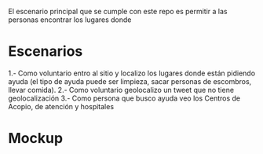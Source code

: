 El escenario principal que se cumple con este repo es permitir a las personas encontrar los lugares donde 

# Escenarios

1.- Como voluntario entro al sitio y localizo los lugares donde están pidiendo ayuda (el tipo de ayuda puede ser limpieza, sacar personas de escombros, llevar comida). 
2.- Como voluntario geolocalizo un tweet que no tiene geolocalización 
3.- Como persona que busco ayuda veo los Centros de Acopio, de atención y hospitales 

# Mockup 
